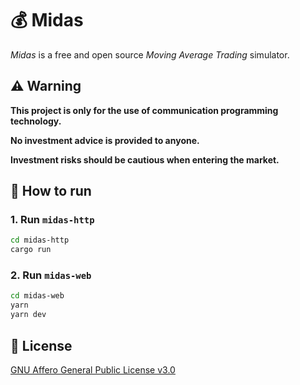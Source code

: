 # 💰 Midas

_Midas_ is a free and open source _Moving Average Trading_ simulator.

## ⚠️ Warning

**This project is only for the use of communication programming technology.**

**No investment advice is provided to anyone.**

**Investment risks should be cautious when entering the market.**

## 🚀 How to run

### 1. Run `midas-http`

```bash
cd midas-http
cargo run
```

### 2. Run `midas-web`

```bash
cd midas-web
yarn
yarn dev
```

## 📄 License

[GNU Affero General Public License v3.0](https://choosealicense.com/licenses/agpl-3.0)
